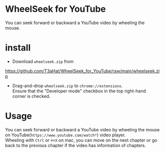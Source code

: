 # WheelSeek for YouTube  
You can seek forward or backward a YouTube video by wheeling the mouse.  

# install  
- Download `wheelseek.zip` from   
  
https://github.com/T3aHat/WheelSeek_for_YouTube/raw/main/wheelseek.zip  

- Drag-and-drop `wheelseek.zip` to `chrome://extensions`.  
Ensure that the "Developer mode" checkbox in the top right-hand corner is checked.   
  
# Usage  
You can seek forward or backward a YouTube video by wheeling the mouse on YouTube(`https://www.youtube.com/watch*`) video player.  
Wheeling with `Ctrl` or `⌘+X` on mac, you can move on the next chapter or go back to the previous chapter if the video has information of chapters.